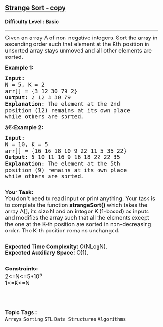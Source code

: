 <h2><a href="https://practice.geeksforgeeks.org/problems/strange-sort4316/1?page=5&difficulty[]=-1&status[]=unsolved&category[]=Arrays&sortBy=submissions">Strange Sort - copy</a></h2><h3>Difficulty Level : Basic</h3><hr><div class="problems_problem_content__Xm_eO"><p><span style="font-size:18px">Given an array A of non-negative integers.&nbsp;Sort the array in ascending order such that element at the Kth position in unsorted array stays unmoved and all other elements are sorted.&nbsp;</span></p>

<p><span style="font-size:18px"><strong>Example 1:</strong></span></p>

<pre><span style="font-size:18px"><strong>Input:</strong>
N = 5, K = 2
arr[] = {3 12 30 79 2}
<strong>Output:</strong> 2 12 3 30 79
<strong>Explanation</strong>: The element at the 2nd 
position (12) remains at its own place 
while others are sorted.</span>
</pre>

<p><span style="font-size:18px">â€‹<strong>Example 2:</strong></span></p>

<pre><span style="font-size:18px"><strong>Input</strong>: 
N = 10, K = 5
arr[] = {16 16 18 10 9 22 11 5 35 22</span><span style="font-size:18px">}
<strong>Output:</strong> 5 10 11 16 9 16 18 22 22 35
<strong>Explanation</strong>: The element at the 5th 
position (9) remains at its own place
while others are sorted.</span></pre>

<p><br>
<span style="font-size:18px"><strong>Your Task:</strong><br>
You don't need to read input or print anything. Your task is to complete the function&nbsp;<strong>strangeSort()&nbsp;</strong>which takes the array A[], its size N and an integer K (1-based)&nbsp;as inputs and modifies the array such that all the elements except the one at the K-th position are sorted in non-decreasing order. The K-th position remains unchanged.</span></p>

<p><br>
<span style="font-size:18px"><strong>Expected Time Complexity:&nbsp;</strong>O(NLogN).<br>
<strong>Expected Auxiliary Space:&nbsp;</strong>O(1).</span></p>

<p><br>
<span style="font-size:18px"><strong>Constraints:</strong><br>
2&lt;=N&lt;=5*10<sup>5</sup><br>
1&lt;=K&lt;=N</span></p>

<p>&nbsp;</p>
</div><br><p><span style=font-size:18px><strong>Topic Tags : </strong><br><code>Arrays</code>&nbsp;<code>Sorting</code>&nbsp;<code>STL</code>&nbsp;<code>Data Structures</code>&nbsp;<code>Algorithms</code>&nbsp;
